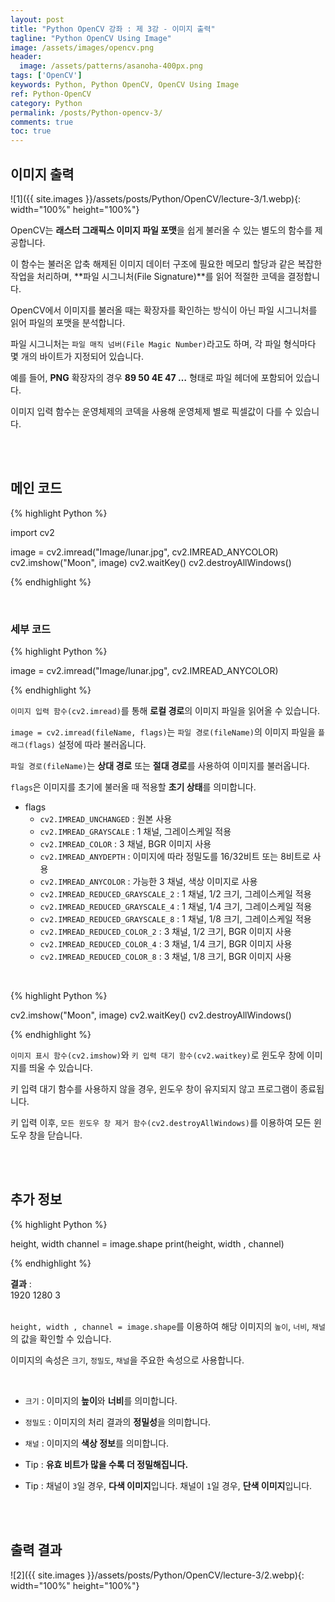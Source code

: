 ```yaml
---
layout: post
title: "Python OpenCV 강좌 : 제 3강 - 이미지 출력"
tagline: "Python OpenCV Using Image"
image: /assets/images/opencv.png
header:
  image: /assets/patterns/asanoha-400px.png
tags: ['OpenCV']
keywords: Python, Python OpenCV, OpenCV Using Image
ref: Python-OpenCV
category: Python
permalink: /posts/Python-opencv-3/
comments: true
toc: true
---
```


## 이미지 출력

![1]({{ site.images }}/assets/posts/Python/OpenCV/lecture-3/1.webp){: width="100%" height="100%"}

OpenCV는 **래스터 그래픽스 이미지 파일 포맷**을 쉽게 불러올 수 있는 별도의 함수를 제공합니다.

이 함수는 불러온 압축 해제된 이미지 데이터 구조에 필요한 메모리 할당과 같은 복잡한 작업을 처리하며, **파일 시그니처(File Signature)**를 읽어 적절한 코덱을 결정합니다.

OpenCV에서 이미지를 불러올 때는 확장자를 확인하는 방식이 아닌 파일 시그니처를 읽어 파일의 포맷을 분석합니다.

파일 시그니처는 `파일 매직 넘버(File Magic Number)`라고도 하며, 각 파일 형식마다 몇 개의 바이트가 지정되어 있습니다.

예를 들어, **PNG** 확장자의 경우 **89 50 4E 47 …** 형태로 파일 헤더에 포함되어 있습니다.

이미지 입력 함수는 운영체제의 코덱을 사용해 운영체제 별로 픽셀값이 다를 수 있습니다. 

<br>
<br>

## 메인 코드

{% highlight Python %}

import cv2

image = cv2.imread("Image/lunar.jpg", cv2.IMREAD_ANYCOLOR)
cv2.imshow("Moon", image)
cv2.waitKey()
cv2.destroyAllWindows()

{% endhighlight %}

<br>

### 세부 코드

{% highlight Python %}

image = cv2.imread("Image/lunar.jpg", cv2.IMREAD_ANYCOLOR)

{% endhighlight %}

`이미지 입력 함수(cv2.imread)`를 통해 **로컬 경로**의 이미지 파일을 읽어올 수 있습니다.

`image = cv2.imread(fileName, flags)`는 `파일 경로(fileName)`의 이미지 파일을 `플래그(flags)` 설정에 따라 불러옵니다.

`파일 경로(fileName)`는 **상대 경로** 또는 **절대 경로**를 사용하여 이미지를 불러옵니다.

`flags`은 이미지를 초기에 불러올 때 적용할 **초기 상태**를 의미합니다.

* flags
    - `cv2.IMREAD_UNCHANGED` : 원본 사용
    - `cv2.IMREAD_GRAYSCALE` : 1 채널, 그레이스케일 적용
    - `cv2.IMREAD_COLOR` : 3 채널, BGR 이미지 사용
    - `cv2.IMREAD_ANYDEPTH` : 이미지에 따라 정밀도를 16/32비트 또는 8비트로 사용
    - `cv2.IMREAD_ANYCOLOR` : 가능한 3 채널, 색상 이미지로 사용
    - `cv2.IMREAD_REDUCED_GRAYSCALE_2` : 1 채널, 1/2 크기, 그레이스케일 적용
    - `cv2.IMREAD_REDUCED_GRAYSCALE_4` : 1 채널, 1/4 크기, 그레이스케일 적용
    - `cv2.IMREAD_REDUCED_GRAYSCALE_8` : 1 채널, 1/8 크기, 그레이스케일 적용
    - `cv2.IMREAD_REDUCED_COLOR_2` : 3 채널, 1/2 크기, BGR 이미지 사용
    - `cv2.IMREAD_REDUCED_COLOR_4` : 3 채널, 1/4 크기, BGR 이미지 사용
    - `cv2.IMREAD_REDUCED_COLOR_8` : 3 채널, 1/8 크기, BGR 이미지 사용

<br>

{% highlight Python %}

cv2.imshow("Moon", image)
cv2.waitKey()
cv2.destroyAllWindows()

{% endhighlight %}

`이미지 표시 함수(cv2.imshow)`와 `키 입력 대기 함수(cv2.waitkey)`로 윈도우 창에 이미지를 띄울 수 있습니다.

키 입력 대기 함수를 사용하지 않을 경우, 윈도우 창이 유지되지 않고 프로그램이 종료됩니다.

키 입력 이후, `모든 윈도우 창 제거 함수(cv2.destroyAllWindows)`를 이용하여 모든 윈도우 창을 닫습니다.

<br>
<br>

## 추가 정보

{% highlight Python %}

height, width channel = image.shape
print(height, width , channel)

{% endhighlight %}

**결과**
:    
1920 1280 3<br>
<br>

`height, width , channel = image.shape`를 이용하여 해당 이미지의 `높이`, `너비`, `채널`의 값을 확인할 수 있습니다.

이미지의 속성은 `크기`, `정밀도`, `채널`을 주요한 속성으로 사용합니다.

<br>

* `크기` : 이미지의 **높이**와 **너비**를 의미합니다.

* `정밀도` : 이미지의 처리 결과의 **정밀성**을 의미합니다.

* `채널` : 이미지의 **색상 정보**를 의미합니다. 

- Tip : **유효 비트가 많을 수록 더 정밀해집니다.**

- Tip : 채널이 `3`일 경우, **다색 이미지**입니다. 채널이 `1`일 경우, **단색 이미지**입니다.

<br>
<br>

## 출력 결과

![2]({{ site.images }}/assets/posts/Python/OpenCV/lecture-3/2.webp){: width="100%" height="100%"}
